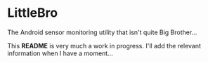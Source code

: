 # LittleBro
The Android sensor monitoring utility that isn't quite Big Brother...

This **README** is very much a work in progress.  I'll add the relevant information when I have a moment...
